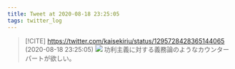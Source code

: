 ```yaml
---
title: Tweet at 2020-08-18 23:25:05
tags: twitter_log
---
```


> [!CITE] https://twitter.com/kaisekiriu/status/1295728428365144065 (2020-08-18 23:25:05)
> ![](https://twitter.com/kaisekiriu/status/1295728428365144065)
> 功利主義に対する義務論のようなカウンターパートが欲しい。
